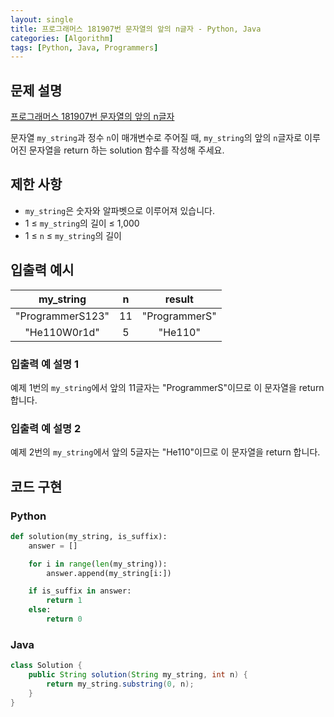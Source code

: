 ```yaml
---
layout: single
title: 프로그래머스 181907번 문자열의 앞의 n글자 - Python, Java
categories: [Algorithm]
tags: [Python, Java, Programmers]
---
```


## 문제 설명
[프로그래머스 181907번 문자열의 앞의 n글자](https://school.programmers.co.kr/learn/courses/30/lessons/181907)

문자열 `my_string`과 정수 `n`이 매개변수로 주어질 때, `my_string`의 앞의 `n`글자로 이루어진 문자열을 return 하는 solution 함수를 작성해 주세요.

## 제한 사항

* `my_string`은 숫자와 알파벳으로 이루어져 있습니다.
* 1 ≤ `my_string`의 길이 ≤ 1,000
* 1 ≤ `n` ≤ `my_string`의 길이

## 입출력 예시

|    my_string     | n  |    result     |
|:----------------:|:--:|:-------------:|
| "ProgrammerS123" | 11 | "ProgrammerS" |
|   "He110W0r1d"   | 5  |    "He110"    |

### 입출력 예 설명 1

예제 1번의 `my_string`에서 앞의 11글자는 "ProgrammerS"이므로 이 문자열을 return 합니다.

### 입출력 예 설명 2

예제 2번의 `my_string`에서 앞의 5글자는 "He110"이므로 이 문자열을 return 합니다.

## 코드 구현

### Python

```python
def solution(my_string, is_suffix):
    answer = []

    for i in range(len(my_string)):
        answer.append(my_string[i:])

    if is_suffix in answer:
        return 1
    else:
        return 0
```

### Java

```java
class Solution {
    public String solution(String my_string, int n) {
        return my_string.substring(0, n);
    }
}
```